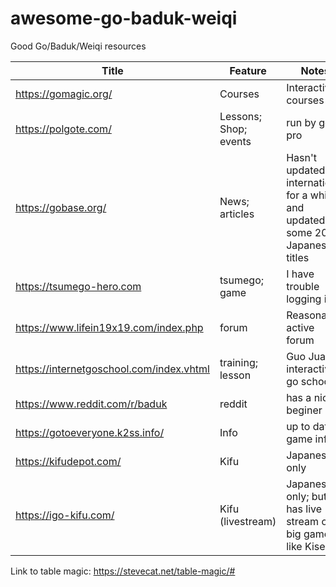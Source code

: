 # awesome-go-baduk-weiqi
Good Go/Baduk/Weiqi resources 

| Title                                      | Feature                 | Notes                                                                            | Active   |
| ------------------------------------------ | ----------------------- | -------------------------------------------------------------------------------- | -------- |
| https://gomagic.org/                       | Courses                 | Interactive courses                                                              |          |
| https://polgote.com/                       | Lessons; Shop; events   | run by go pro                                                                    |          |
| https://gobase.org/                        | News; articles          | Hasn't updated internationsl for a while and updated some 2020 Japanese titles   | No       |
| https://tsumego-hero.com                   | tsumego; game           | I have trouble logging in                                                        |          |
| https://www.lifein19x19.com/index.php      | forum                   | Reasonably active forum                                                          |          |
| https://internetgoschool.com/index.vhtml   | training; lesson        | Guo Juan's interactive go school                                                 |          |
| https://www.reddit.com/r/baduk             | reddit                  | has a nice beginer link                                                          |          |
| https://gotoeveryone.k2ss.info/            | Info                    | up to date game info                                                             | Yes      |
| https://kifudepot.com/                     | Kifu                    | Japanese only                                                                    | Yes      |
| https://igo-kifu.com/                      | Kifu (livestream)       | Japanese only; but has live stream of big games like Kisei                       | Yes      |

Link to table magic: https://stevecat.net/table-magic/#
